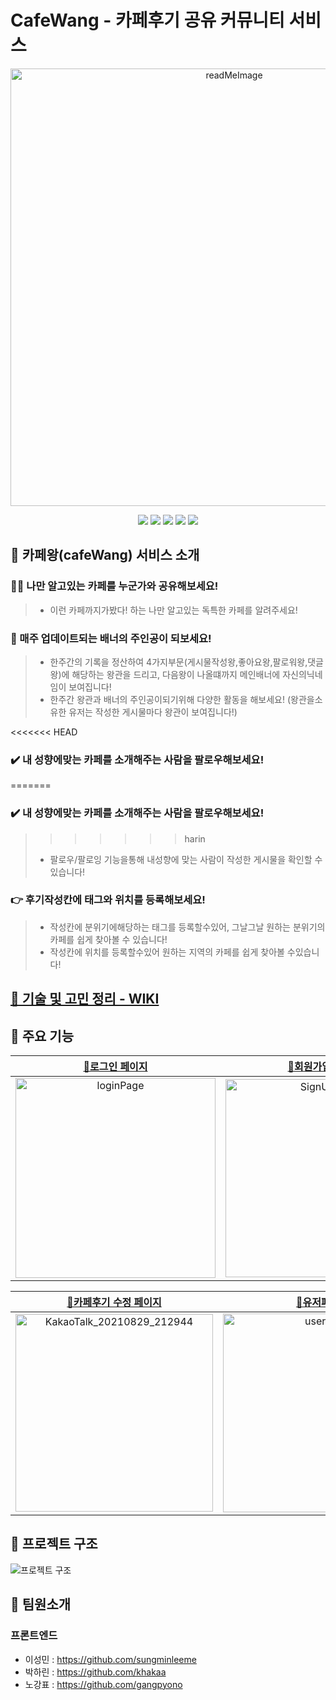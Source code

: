 # CafeWang - 카페후기 공유 커뮤니티 서비스

<p align='center'>
<img width="700"  alt="readMeImage" src="https://user-images.githubusercontent.com/58588011/144352589-138dae75-da7d-4267-8f1a-2c2016404751.png">
</p>

<p align='center'>
  <img src='https://img.shields.io/badge/React-blue?logo=React'/>
  <img src='https://img.shields.io/badge/StyledComponents-violet?logo=styled-components'/>
  <img src='https://img.shields.io/badge/Redux-764ABC?logo=Redux'/>
  <img src='https://img.shields.io/badge/ReduxToolkit-764ABC?'/>
  <img src='https://img.shields.io/badge/AWS-Amazon?logo=Amazon AWS'/>
</p>

## 🎉 카페왕(cafeWang) 서비스 소개

### 🚶‍♂️ 나만 알고있는 카페를 누군가와 공유해보세요!

> - 이런 카페까지가봤다! 하는 나만 알고있는 독특한 카페를 알려주세요!

### 📆 매주 업데이트되는 배너의 주인공이 되보세요!

> - 한주간의 기록을 정산하여 4가지부문(게시물작성왕,좋아요왕,팔로워왕,댓글왕)에 해당하는 왕관을 드리고, 다음왕이 나올떄까지 메인배너에 자신의닉네임이 보여집니다!
> - 한주간 왕관과 배너의 주인공이되기위해 다양한 활동을 해보세요! (왕관을소유한 유저는 작성한 게시물마다 왕관이 보여집니다!)

<<<<<<< HEAD
### ✔️ 내 성향에맞는 카페를 소개해주는 사람을 팔로우해보세요! 
=======
### ✔️ 내 성향에맞는 카페를 소개해주는 사람을 팔로우해보세요!

>>>>>>> harin
> - 팔로우/팔로잉 기능을통해 내성향에 맞는 사람이 작성한 게시물을 확인할 수있습니다!

### 👉 후기작성칸에 태그와 위치를 등록해보세요!

> - 작성칸에 분위기에해당하는 태그를 등록할수있어, 그날그날 원하는 분위기의 카페를 쉽게 찾아볼 수 있습니다!
> - 작성칸에 위치를 등록할수있어 원하는 지역의 카페를 쉽게 찾아볼 수있습니다!

## <a href="https://github.com/15-cafewang/front-end/wiki">📌 기술 및 고민 정리 - WIKI</a>

## 📌 주요 기능

| <a href="https://github.com/15-cafewang/front-end/wiki/%ED%8E%98%EC%9D%B4%EC%A7%80%EB%B3%84-%EC%A3%BC%EC%9A%94-%EA%B8%B0%EB%8A%A5-%EC%86%8C%EA%B0%9C#-%EB%A1%9C%EA%B7%B8%EC%9D%B8-%ED%8E%98%EC%9D%B4%EC%A7%80">🔗로그인 페이지</a> | <a href="https://github.com/15-cafewang/front-end/wiki/%ED%8E%98%EC%9D%B4%EC%A7%80%EB%B3%84-%EC%A3%BC%EC%9A%94-%EA%B8%B0%EB%8A%A5-%EC%86%8C%EA%B0%9C#-%ED%9A%8C%EC%9B%90%EA%B0%80%EC%9E%85-%ED%8E%98%EC%9D%B4%EC%A7%80">🔗회원가입 페이지</a> | <a href="https://github.com/15-cafewang/front-end/wiki/%ED%8E%98%EC%9D%B4%EC%A7%80%EB%B3%84-%EC%A3%BC%EC%9A%94-%EA%B8%B0%EB%8A%A5-%EC%86%8C%EA%B0%9C#-%EB%A9%94%EC%9D%B8-%ED%8E%98%EC%9D%B4%EC%A7%80">🔗메인페이지</a> | <a href="https://github.com/15-cafewang/front-end/wiki/%ED%8E%98%EC%9D%B4%EC%A7%80%EB%B3%84-%EC%A3%BC%EC%9A%94-%EA%B8%B0%EB%8A%A5-%EC%86%8C%EA%B0%9C#-%EC%B9%B4%ED%8E%98%ED%9B%84%EA%B8%B0-%ED%8E%98%EC%9D%B4%EC%A7%80">🔗 카페후기 페이지</a> | <a href="https://github.com/15-cafewang/front-end/wiki/%ED%8E%98%EC%9D%B4%EC%A7%80%EB%B3%84-%EC%A3%BC%EC%9A%94-%EA%B8%B0%EB%8A%A5-%EC%86%8C%EA%B0%9C#-%EC%B9%B4%ED%8E%98%ED%9B%84%EA%B8%B0-%EC%9E%91%EC%84%B1-%ED%8E%98%EC%9D%B4%EC%A7%80">🔗 카페후기 작성 페이지</a> |
|:--:|:--:|:--:|:--:|:--:|
|<img width="320" alt="loginPage" src="https://user-images.githubusercontent.com/58588011/144424409-8a7fced6-5f8c-4b43-a297-47d8f992c614.PNG">|<img width="317" alt="SignUpPage" src="https://user-images.githubusercontent.com/58588011/144424464-319b4677-b2f4-4eea-a98e-4236f6d84ea3.PNG">|<img width="318" alt="mainPage" src="https://user-images.githubusercontent.com/58588011/144423286-95d27c97-7874-4122-817c-46b58d5fc724.PNG">|<img width="318" alt="KakaoTalk_20210829_212507" src="">|<img width="316" alt="KakaoTalk_20210829_212609" src="">|

| <a href="https://github.com/15-cafewang/front-end/wiki/%ED%8E%98%EC%9D%B4%EC%A7%80%EB%B3%84-%EC%A3%BC%EC%9A%94-%EA%B8%B0%EB%8A%A5-%EC%86%8C%EA%B0%9C#-%EC%B9%B4%ED%8E%98%ED%9B%84%EA%B8%B0-%EC%88%98%EC%A0%95-%ED%8E%98%EC%9D%B4%EC%A7%80">🔗카페후기 수정 페이지</a> | <a href="https://github.com/15-cafewang/front-end/wiki/%ED%8E%98%EC%9D%B4%EC%A7%80%EB%B3%84-%EC%A3%BC%EC%9A%94-%EA%B8%B0%EB%8A%A5-%EC%86%8C%EA%B0%9C#-%EC%9C%A0%EC%A0%80-%ED%8E%98%EC%9D%B4%EC%A7%80">🔗유저페이지</a> | <a href="https://github.com/15-cafewang/front-end/wiki/%ED%8E%98%EC%9D%B4%EC%A7%80%EB%B3%84-%EC%A3%BC%EC%9A%94-%EA%B8%B0%EB%8A%A5-%EC%86%8C%EA%B0%9C#-%ED%94%84%EB%A1%9C%ED%95%84-%ED%8E%B8%EC%A7%91-%ED%8E%98%EC%9D%B4%EC%A7%80">🔗프로필 편집페이지</a> | <a href="https://github.com/15-cafewang/front-end/wiki/%ED%8E%98%EC%9D%B4%EC%A7%80%EB%B3%84-%EC%A3%BC%EC%9A%94-%EA%B8%B0%EB%8A%A5-%EC%86%8C%EA%B0%9C#-%ED%8C%94%EB%A1%9C%EC%9B%8C%ED%8C%94%EB%A1%9C%EC%9E%89-%ED%8E%98%EC%9D%B4%EC%A7%80">🔗팔로워/팔로잉 페이지</a> | <a href="https://github.com/15-cafewang/front-end/wiki/%ED%8E%98%EC%9D%B4%EC%A7%80%EB%B3%84-%EC%A3%BC%EC%9A%94-%EA%B8%B0%EB%8A%A5-%EC%86%8C%EA%B0%9C#-%EA%B2%80%EC%83%89-%ED%8E%98%EC%9D%B4%EC%A7%80">검색페이지</a> |
|:--:|:--:|:--:|:--:|:--:|
|<img width="316" alt="KakaoTalk_20210829_212944" src="">|<img width="318" alt="userPage" src="https://user-images.githubusercontent.com/58588011/144365380-3e8dfe75-811f-478d-bfc4-33802c0188c3.PNG">|<img width="316" alt="profileEditPage" src="https://user-images.githubusercontent.com/58588011/144365677-d39ed106-b67d-4a6f-93aa-73417d0617e0.PNG">|<img width="316" alt="followerPage" src="https://user-images.githubusercontent.com/58588011/144365708-5707019f-2d63-4a70-a0f6-d3d1712028ec.PNG">|<img width="317" alt="searchPage" src="https://user-images.githubusercontent.com/58588011/144365753-3aac6096-1544-4c07-a852-92e40e5dca4d.PNG">|<img width="316" alt="searchPage" src="https://user-images.githubusercontent.com/58588011/144365753-3aac6096-1544-4c07-a852-92e40e5dca4d.PNG">|

## 🎫 프로젝트 구조

![프로젝트 구조](https://user-images.githubusercontent.com/58588011/144284623-00b5eb9d-4423-46b9-b6a9-ea527288ffeb.png)

## 📌 팀원소개

### 프론트엔드

- 이성민 : https://github.com/sungminleeme
- 박하린 : https://github.com/khakaa
- 노강표 : https://github.com/gangpyono
